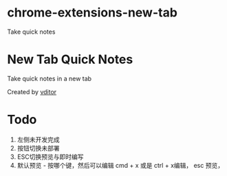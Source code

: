 # chrome-extensions-new-tab
Take quick notes


# New Tab Quick Notes

Take quick notes in a new tab


Created by [vditor](https://github.com/Vanessa219/vditor)





# Todo
1. 左侧未开发完成 
1. 按钮切换未部署
1. ESC切换预览与即时编写
1. 默认预览 - 按哪个键，然后可以编辑 cmd + x 或是 ctrl + x编辑， esc 预览，
